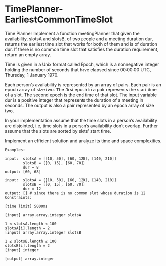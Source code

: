 # TimePlanner-EarliestCommonTimeSlot

Time Planner
Implement a function meetingPlanner that given the availability, slotsA and slotsB, of two people and a meeting duration
dur, returns the earliest time slot that works for both of them and is of duration dur. If there is no common time slot
that satisfies the duration requirement, return an empty array.

Time is given in a Unix format called Epoch, which is a nonnegative integer holding the number of seconds that have
elapsed since 00:00:00 UTC, Thursday, 1 January 1970.

Each person’s availability is represented by an array of pairs. Each pair is an epoch array of size two. The first epoch
in a pair represents the start time of a slot. The second epoch is the end time of that slot. The input variable dur is
a positive integer that represents the duration of a meeting in seconds. The output is also a pair represented by an
epoch array of size two.

In your implementation assume that the time slots in a person’s availability are disjointed, i.e, time slots in a
person’s availability don’t overlap. Further assume that the slots are sorted by slots’ start time.

Implement an efficient solution and analyze its time and space complexities.
```
Examples:

input:  slotsA = [[10, 50], [60, 120], [140, 210]]
        slotsB = [[0, 15], [60, 70]]
        dur = 8
output: [60, 68]

input:  slotsA = [[10, 50], [60, 120], [140, 210]]
        slotsB = [[0, 15], [60, 70]]
        dur = 12
output: [] # since there is no common slot whose duration is 12
Constraints:

[time limit] 5000ms

[input] array.array.integer slotsA

1 ≤ slotsA.length ≤ 100
slotsA[i].length = 2
[input] array.array.integer slotsB

1 ≤ slotsB.length ≤ 100
slotsB[i].length = 2
[input] integer

[output] array.integer
```
